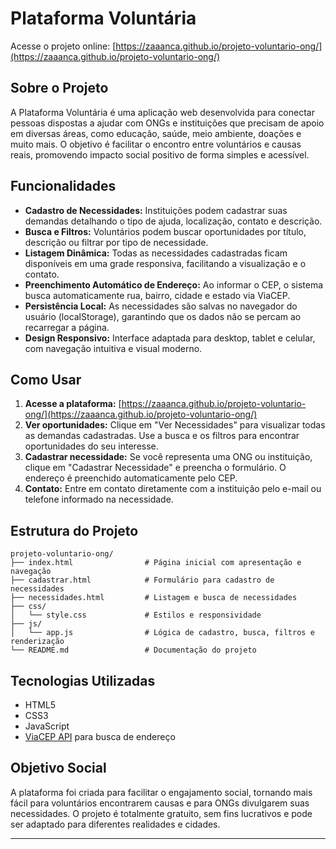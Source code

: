 # Plataforma Voluntária

Acesse o projeto online: [https://zaaanca.github.io/projeto-voluntario-ong/](https://zaaanca.github.io/projeto-voluntario-ong/)

## Sobre o Projeto
A Plataforma Voluntária é uma aplicação web desenvolvida para conectar pessoas dispostas a ajudar com ONGs e instituições que precisam de apoio em diversas áreas, como educação, saúde, meio ambiente, doações e muito mais. O objetivo é facilitar o encontro entre voluntários e causas reais, promovendo impacto social positivo de forma simples e acessível.

## Funcionalidades
- **Cadastro de Necessidades:** Instituições podem cadastrar suas demandas detalhando o tipo de ajuda, localização, contato e descrição.
- **Busca e Filtros:** Voluntários podem buscar oportunidades por título, descrição ou filtrar por tipo de necessidade.
- **Listagem Dinâmica:** Todas as necessidades cadastradas ficam disponíveis em uma grade responsiva, facilitando a visualização e o contato.
- **Preenchimento Automático de Endereço:** Ao informar o CEP, o sistema busca automaticamente rua, bairro, cidade e estado via ViaCEP.
- **Persistência Local:** As necessidades são salvas no navegador do usuário (localStorage), garantindo que os dados não se percam ao recarregar a página.
- **Design Responsivo:** Interface adaptada para desktop, tablet e celular, com navegação intuitiva e visual moderno.

## Como Usar
1. **Acesse a plataforma:** [https://zaaanca.github.io/projeto-voluntario-ong/](https://zaaanca.github.io/projeto-voluntario-ong/)
2. **Ver oportunidades:** Clique em "Ver Necessidades" para visualizar todas as demandas cadastradas. Use a busca e os filtros para encontrar oportunidades do seu interesse.
3. **Cadastrar necessidade:** Se você representa uma ONG ou instituição, clique em "Cadastrar Necessidade" e preencha o formulário. O endereço é preenchido automaticamente pelo CEP.
4. **Contato:** Entre em contato diretamente com a instituição pelo e-mail ou telefone informado na necessidade.

## Estrutura do Projeto
```
projeto-voluntario-ong/
├── index.html                # Página inicial com apresentação e navegação
├── cadastrar.html            # Formulário para cadastro de necessidades
├── necessidades.html         # Listagem e busca de necessidades
├── css/
│   └── style.css             # Estilos e responsividade
├── js/
│   └── app.js                # Lógica de cadastro, busca, filtros e renderização
└── README.md                 # Documentação do projeto
```

## Tecnologias Utilizadas
- HTML5
- CSS3
- JavaScript
- [ViaCEP API](https://viacep.com.br/) para busca de endereço

## Objetivo Social
A plataforma foi criada para facilitar o engajamento social, tornando mais fácil para voluntários encontrarem causas e para ONGs divulgarem suas necessidades. O projeto é totalmente gratuito, sem fins lucrativos e pode ser adaptado para diferentes realidades e cidades.

---
